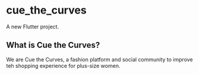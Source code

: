 # cue_the_curves

A new Flutter project.

## What is Cue the Curves?

We are Cue the Curves, a fashion platform and social community to improve teh shopping experience for plus-size women.
